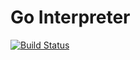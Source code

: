 # Go Interpreter

[![Build Status](https://travis-ci.org/shavit/literate-waffle.svg?branch=master)](https://travis-ci.org/shavit/literate-waffle)
